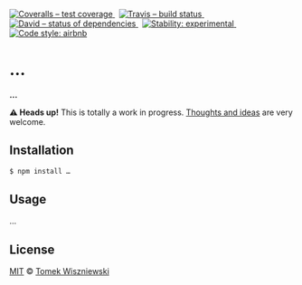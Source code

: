 [![Coveralls – test coverage
](https://img.shields.io/coveralls/tomekwi/….svg?style=flat-square)
](https://coveralls.io/r/tomekwi/…)
 [![Travis – build status
](https://img.shields.io/travis/tomekwi/…/master.svg?style=flat-square)
](https://travis-ci.org/tomekwi/…)
 [![David – status of dependencies
](https://img.shields.io/david/tomekwi/….svg?style=flat-square)
](https://david-dm.org/tomekwi/…)
 [![Stability: experimental
](https://img.shields.io/badge/stability-experimental-yellow.svg?style=flat-square)
](https://nodejs.org/api/documentation.html#documentation_stability_index)
 [![Code style: airbnb
](https://img.shields.io/badge/code%20style-airbnb-777777.svg?style=flat-square)
](https://github.com/airbnb/javascript)




…
===

**…**


**⚠ Heads up!** This is totally a work in progress. [Thoughts and ideas][] are very welcome.

[Thoughts and ideas]:  https://github.com/tomekwi/…/issues




Installation
------------

```sh
$ npm install …
```




Usage
-----

…




License
-------

[MIT][] © [Tomek Wiszniewski][]

[MIT]: ./License.md
[Tomek Wiszniewski]: https://github.com/tomekwi
